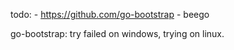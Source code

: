 todo:
	- https://github.com/go-bootstrap
	- beego


go-bootstrap: try failed on windows, trying on linux.
